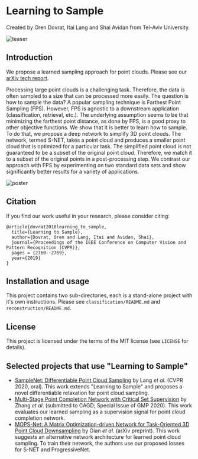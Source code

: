 # Learning to Sample
Created by Oren Dovrat, Itai Lang and Shai Avidan from Tel-Aviv University.

![teaser](https://github.com/orendv/learning_to_sample/blob/master/doc/teaser2.png)

## Introduction
We propose a learned sampling approach for point clouds. Please see our [arXiv tech report](https://arxiv.org/abs/1812.01659).

Processing large point clouds is a challenging task. Therefore, the data is often sampled to a size that can be processed more easily. The question is how to sample the data? A popular sampling technique is Farthest Point Sampling (FPS). However, FPS is agnostic to a downstream application (classification, retrieval, etc.). The underlying assumption seems to be that minimizing the farthest point distance, as done by FPS, is a good proxy to other objective functions. 
We show that it is better to learn how to sample. To do that, we propose a deep network to simplify 3D point clouds. The network, termed S-NET, takes a point cloud and produces a smaller point cloud that is optimized for a particular task. The simplified point cloud is not guaranteed to be a subset of the original point cloud. Therefore, we match it to a subset of the original points in a post-processing step. We contrast our approach with FPS by experimenting on two standard data sets and show significantly better results for a variety of applications.

![poster](https://github.com/orendv/learning_to_sample/blob/master/doc/Learning_to_Sample_poster.PNG)

## Citation
If you find our work useful in your research, please consider citing:

	@article{dovrat2018learning_to_sample,
	  title={Learning to Sample},
	  author={Dovrat, Oren and Lang, Itai and Avidan, Shai},
	  journal={Proceedings of the IEEE Conference on Computer Vision and Pattern Recognition (CVPR)},
	  pages = {2760--2769},
	  year={2019}
	}

## Installation and usage
This project contains two sub-directories, each is a stand-alone project with it's own instructions.
Please see `classification/README.md` and `reconstruction/README.md`.

## License
This project is licensed under the terms of the MIT license (see `LICENSE` for details).

## Selected projects that use "Learning to Sample"
* <a href="https://arxiv.org/abs/1912.03663" target="_blank">SampleNet: Differentiable Point Cloud Sampling</a> by Lang *et al*. (CVPR 2020, oral). This work extends "Learning to Sample" and proposes a novel differentiable relaxation for point cloud sampling.
* <a href="https://www.semanticscholar.org/paper/Multi-Stage-Point-Completion-Network-with-Critical-Zhang-Long/eee0f1cba1dd44b01bb370806359cd64a5a7b50d" target="_blank">Multi-Stage Point Completion Network with Critical Set Supervision</a> by Zhang *et al*. (submitted to CAGD; Special Issue of GMP 2020). This work evaluates our learned sampling as a supervision signal for point cloud completion network.
* <a href="https://arxiv.org/abs/2005.00383" target="_blank">MOPS-Net: A Matrix Optimization-driven Network for Task-Oriented 3D Point Cloud Downsampling</a> by Oian *et al*. (arXiv  preprint). This work suggests an alternative network architecture for learned point cloud sampling. To train their network, the authors use our proposed losses for S-NET and ProgressiveNet. 
